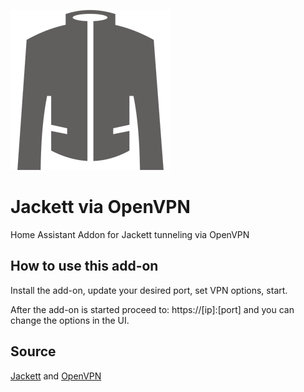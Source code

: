 [![](logo.png)](https://github.com/Jackett/Jackett)

# Jackett via OpenVPN

Home Assistant Addon for Jackett tunneling via OpenVPN

## How to use this add-on

Install the add-on, update your desired port, set VPN options, start.

After the add-on is started proceed to: https://[ip]:[port] and you can change the options in the UI.


## Source 
[Jackett](https://github.com/Jackett/Jackett) and [OpenVPN](https://github.com/OpenVPN)
